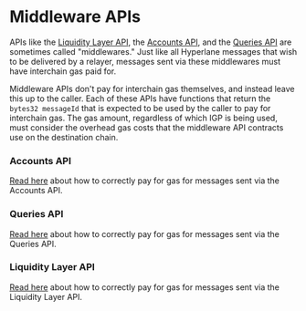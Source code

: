 # Middleware APIs

APIs like the [Liquidity Layer API](../../../../api-reference/token-bridge-api.md), the [Accounts API](../../../../api-reference/send.md), and the [Queries API](../../../../api-reference/query.md) are sometimes called "middlewares." Just like all Hyperlane messages that wish to be delivered by a relayer, messages sent via these middlewares must have interchain gas paid for.

Middleware APIs don't pay for interchain gas themselves, and instead leave this up to the caller. Each of these APIs have functions that return the `bytes32 messageId` that is expected to be used by the caller to pay for interchain gas. The gas amount, regardless of which IGP is being used, must consider the overhead gas costs that the middleware API contracts use on the destination chain.

### Accounts API

[Read here](../../../../api-reference/send.md#paying-for-interchain-gas) about how to correctly pay for gas for messages sent via the Accounts API.

### Queries API

[Read here](../../../../api-reference/query.md#paying-for-interchain-gas) about how to correctly pay for gas for messages sent via the Queries API.

### Liquidity Layer API

[Read here](../../../../api-reference/token-bridge-api.md#paying-for-interchain-gas) about how to correctly pay for gas for messages sent via the Liquidity Layer API.
